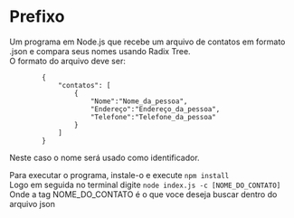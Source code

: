 <h1>Prefixo</h1>
<p>
    Um programa em Node.js que recebe um arquivo de contatos em formato .json e compara seus nomes usando Radix Tree.<br>
    O formato do arquivo deve ser:<br>
    <code>
        {
            "contatos": [
                {
                    "Nome":"Nome_da_pessoa",
                    "Endereço":"Endereço_da_pessoa",
                    "Telefone":"Telefone_da_pessoa"
                }
            ]
        }
    </code><br>
    Neste caso o nome será usado como identificador.
</p>
<p>
    Para executar o programa, instale-o e execute <code>npm install</code><br>
    Logo em seguida no terminal digite
    <code>node index.js -c [NOME_DO_CONTATO]</code>
    Onde a tag NOME_DO_CONTATO é o que voce deseja buscar dentro do arquivo json
</p>
